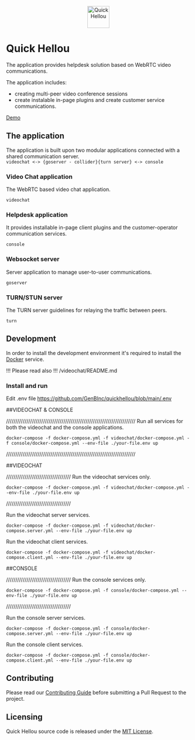 <div align="center">
  <img src="" height="60px" alt="Quick Hellou"/>
</div>


# Quick Hellou

The application provides helpdesk solution based on WebRTC video communications.

The application includes:
* creating multi-peer video conference sessions
* create instalable in-page plugins and create customer service communications.

[Demo](https://www.quickhellou.com)
 
## The application

The application is built upon two modular applications connected with a shared communication server.  
``
videochat <-> {goserver - collider}{turn server} <-> console
``
### Video Chat application

The WebRTC based video chat application.

```
videochat
```

### Helpdesk application

It provides installable in-page client plugins and the customer-operator communication services.
```
console
```

### Websocket server

Server application to manage user-to-user communications.
```
goserver
```

### TURN/STUN server

The TURN server guidelines for relaying the traffic between peers.
```
turn
```


## Development

In order to install the development environment it's required to install the [Docker](https://www.docker.com) service. 

!!! Please read also !!!
/videochat/README.md


### Install and run

Edit .env file
https://github.com/GenBInc/quickhellou/blob/main/.env


##VIDEOCHAT & CONSOLE

//////////////////////////////////////////////////////////////////////
Run all services for both the videochat and the console applications.
```
docker-compose -f docker-compose.yml -f videochat/docker-compose.yml -f console/docker-compose.yml --env-file ./your-file.env up
```
//////////////////////////////////////////////////////////////////////


##VIDEOCHAT

///////////////////////////////////
Run the videochat services only.
```
docker-compose -f docker-compose.yml -f videochat/docker-compose.yml --env-file ./your-file.env up
```
///////////////////////////////////


Run the videochat server services.
```
docker-compose -f docker-compose.yml -f videochat/docker-compose.server.yml --env-file ./your-file.env up
```

Run the videochat client services.
```
docker-compose -f docker-compose.yml -f videochat/docker-compose.client.yml --env-file ./your-file.env up
```

##CONSOLE

///////////////////////////////////
Run the console services only.
```
docker-compose -f docker-compose.yml -f console/docker-compose.yml --env-file ./your-file.env up
```
///////////////////////////////////

Run the console server services.
```
docker-compose -f docker-compose.yml -f console/docker-compose.server.yml --env-file ./your-file.env up
```

Run the console client services.
```
docker-compose -f docker-compose.yml -f console/docker-compose.client.yml --env-file ./your-file.env up
```

## Contributing

Please read our [Contributing Guide](https://github.com/GenBInc/quickhellou/blob/main/CONTRIBUTING.md) before submitting a Pull Request to the project.

## Licensing

Quick Hellou source code is released under the [MIT License](https://github.com/GenBInc/quickhellou/blob/main/LICENSE.md).